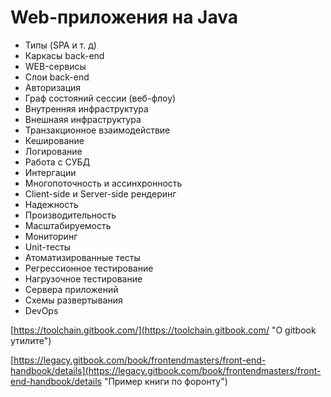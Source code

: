 # Web-приложения на Java

* Типы \(SPA и т. д\)
* Каркасы back-end
* WEB-сервисы
* Слои back-end
* Авторизация
* Граф состояний сессии \(веб-флоу\)
* Внутренняя инфраструктура
* Внешнаяя инфраструктура
* Транзакционное взаимодействие
* Кеширование
* Логирование
* Работа с СУБД
* Интергации
* Многопоточность и ассинхронность
* Client-side и Server-side рендеринг
* Надежность
* Производительность
* Масштабируемость
* Мониторинг
* Unit-тесты
* Атоматизированные тесты
* Регрессионное тестирование
* Нагрузочное тестирование
* Сервера приложений
* Схемы развертывания
* DevOps

[https://toolchain.gitbook.com/](https://toolchain.gitbook.com/ "О gitbook утилите")

[https://legacy.gitbook.com/book/frontendmasters/front-end-handbook/details](https://legacy.gitbook.com/book/frontendmasters/front-end-handbook/details "Пример книги по форонту")

